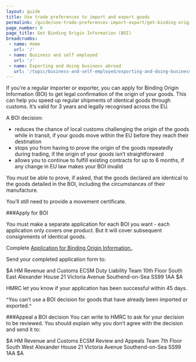 ```yaml
---
layout: guide
title: Use trade preferences to import and export goods
permalink: /guide/use-trade-preferences-import-export/get-binding-origin-information.html
page_number: 6
page_title: Get Binding Origin Information (BOI)
breadcrumbs:
 - name: Home
   url: '/'
 - name: Business and self employed
   url: '/'
 - name: Exporting and doing business abroad
   url: '/topic/business-and-self-employed/exporting-and-doing-business-abroad.html'   
---
```


If you’re a regular importer or exporter, you can apply for Binding Origin Information (BOI) to get legal confirmation of the origin of your goods. 
This can help you speed up regular shipments of identical goods through customs. 
It’s valid for 3 years and legally recognised across the EU.

A BOI decision:

- reduces the chance of local customs challenging the origin of the goods while in transit, if your goods move within the EU before they reach their destination
- stops you from having to prove the origin of the goods repeatedly during trading, if the origin of your goods isn’t straightforward
- allows you to continue to fulfill existing contracts for up to 6 months, if any change in EU law makes your BOI invalid

You must be able to prove, if asked, that the goods declared are identical to the goods detailed in the BOI, including the circumstances of their manufacture. 

You’ll still need to provide a movement certificate. 

###Apply for BOI

You must make a separate application for each BOI you want - each application only covers one product. But it will cover subsequent consignments of identical goods. 

Complete [Application for Binding Origin Information.](https://public-online.hmrc.gov.uk/lc/content/xfaforms/profiles/forms.html?contentRoot=repository:///Applications/Customs_A/1.0/CE1900&template=CE1900.xdp). 

Send your completed application form to:

$A
HM Revenue and Customs 
ECSM Duty Liability Team 
10th Floor South East 
Alexander House 
21 Victoria Avenue 
Southend-on-Sea 
SS99 1AA 
$A

HMRC let you know if your application has been successful within 45 days.

^You can’t use a BOI decision for goods that have already been imported or exported.^

###Appeal a BOI decision
You can write to HMRC to ask for your decision to be reviewed. You should explain why you don’t agree with the decision and send it to:

$A
HM Revenue and Customs 
ECSM Review and Appeals Team 
7th Floor South West 
Alexander House 
21 Victoria Avenue 
Southend-on-Sea 
SS99 1AA 
$A
